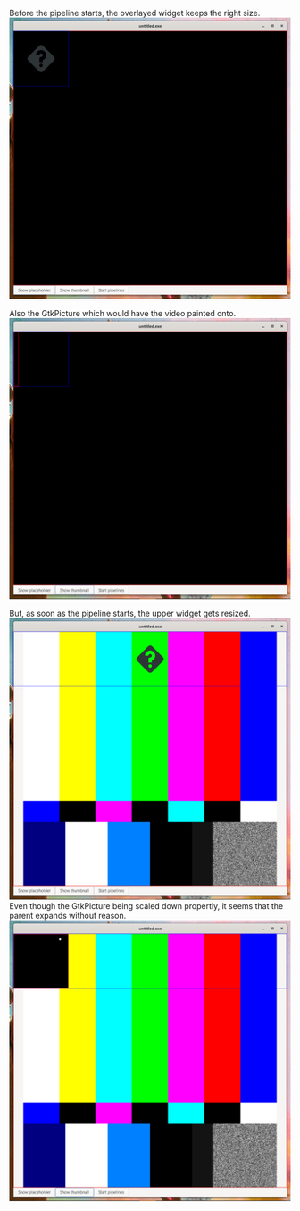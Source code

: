 Before the pipeline starts, the overlayed widget keeps the right size.
<img src="img-01.png">

Also the GtkPicture which would have the video painted onto.
<img src="img-02.png">

But, as soon as the pipeline starts, the upper widget gets resized.
<img src="img-03.png">
Even though the GtkPicture being scaled down propertly, it seems that the parent expands without reason.
<img src="img-04.png">